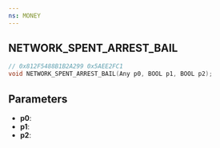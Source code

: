 ```yaml
---
ns: MONEY
---
```

## NETWORK_SPENT_ARREST_BAIL

```c
// 0x812F5488B1B2A299 0x5AEE2FC1
void NETWORK_SPENT_ARREST_BAIL(Any p0, BOOL p1, BOOL p2);
```


## Parameters
* **p0**: 
* **p1**: 
* **p2**: 

